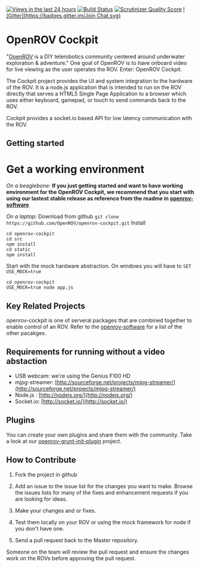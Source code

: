 [![Views in the last 24 hours](https://sourcegraph.com/api/repos/github.com/OpenROV/openrov-cockpit/counters/views-24h.png)](https://sourcegraph.com/github.com/OpenROV/openrov-cockpit)
[![Build Status](https://secure.travis-ci.org/OpenROV/openrov-cockpit.png?branch=master)](http://travis-ci.org/OpenROV/openrov-cockpit)
[![Scrutinizer Quality Score](https://scrutinizer-ci.com/g/OpenROV/openrov-cockpit/badges/quality-score.png?s=c24130cbf17aaa23f2680e3b45a0ec675ef2037f)](https://scrutinizer-ci.com/g/OpenROV/openrov-cockpit/)
[![Gitter](https://badges.gitter.im/Join Chat.svg)](https://gitter.im/OpenROV/discuss?utm_source=badge&utm_medium=badge&utm_campaign=pr-badge&utm_content=badge)

OpenROV Cockpit
================

"[OpenROV](http://openrov.com/) is a DIY telerobotics community centered around underwater exploration & adventure."  One goal of OpenROV is to have onboard video for live viewing as the user operates the ROV.  Enter: OpenROV Cockpit.

The Cockpit project provides the UI and system integration to the hardware of the ROV.  It is a node.js application that is intended to run on the ROV directly that serves a HTML5 Single Page Application to a browser which uses either keyboard, gamepad, or touch to send commands back to the ROV.  

Cockpit provides a socket.io based API for low latency communication with the ROV.

Getting started
---------------

Get a working environment
=========================

*On a beaglebone:*
**If you just getting started and want to have working environment for the OpenROV Cockpit, we recommend that you start with using our lastest stable release as reference from the readme in [openrov-software](https://github.com/OpenROV/openrov-software)**

*On a laptop:*
Download from github
`git clone https://github.com/OpenROV/openrov-cockpit.git`
Install
```
cd openrov-cockpit
cd src
npm install
cd static
npm install
```
Start with the mock hardware abstraction. On windows you will have to `SET USE_MOCK=true`
```
cd openrov-cockpit
USE_MOCK=true node app.js 
```

Key Related Projects
----------------

openrov-cockpit is one of serveral packages that are combined together to enable control of an ROV.  Refer to the [openrov-software](https://github.com/OpenROV/openrov-software) for a list of the other pacakges.

Requirements for running without a video abstaction
------------
- USB webcam:  we're using the Genius F100 HD
- mjpg-streamer:  [http://sourceforge.net/projects/mjpg-streamer/](http://sourceforge.net/projects/mjpg-streamer/)
- Node.js :  [http://nodejs.org/](http://nodejs.org/)
- Socket.io:  [http://socket.io/](http://socket.io/)

Plugins
------------
You can create your own plugins and share them with the community. Take a look at our [openrov-grunt-init-plugin](https://github.com/openrov/openrov-grunt-init-plugin) project.  

How to Contribute
------------

1) Fork the project in github

2) Add an issue to the issue list for the changes you want to make.  Browse the issues lists for many of the fixes and enhancement requests if you are looking for ideas.

3) Make your changes and or fixes.

4) Test them locally on your ROV or using the mock framework for node if you don't have one.

5) Send a pull request back to the Master repository.

Someone on the team will review the pull request and ensure the changes work on the ROVs before approving the pull request.
